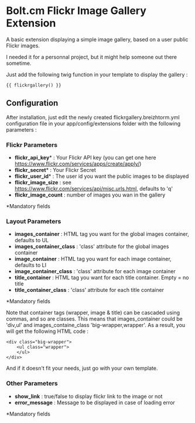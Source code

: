 # Bolt.cm Flickr Image Gallery Extension #

A basic extension displaying a simple image gallery, based on a user public Flickr images.

I needed it for a personnal project, but it might help someone out there sometime.

Just add the following twig function in your template to display the gallery : 

    {{ flickrgallery() }}

## Configuration ##

After installation, just edit the newly created flickrgallery.breizhtorm.yml configuration file in your app/config/extensions folder with the following parameters :
 
### Flickr Parameters ###
* __flickr_api_key__* : Your Flickr API key (you can get one here https://www.flickr.com/services/apps/create/apply/)
* __flickr_secret__* : Your Flickr Secret
* __flickr_user_id__* : The user id you want the public images to be displayed
* __flickr_image_size__ : see https://www.flickr.com/services/api/misc.urls.html, defaults to 'q'
* __flickr_image_count__ : number of images you wan in the gallery

*Mandatory fields

### Layout Parameters ###
* __images_container__ : HTML tag you want for the  global images container, defaults to UL
* __images_container_class__ : 'class' attribute for the global images container 
* __image_container__ : HTML tag you want for each image container, defaults to LI
* __image_container_class__ : 'class' attribute for each image container
* __title_container__ : HTML tag you want for each title container. Empty = no title
* __title_container_class__ : 'class' attribute for each title container

*Mandatory fields

Note that container tags (wrapper, image & title) can be cascaded using commas, and so are classes. This means that images_container could be 'div,ul' and images_containe_class 'big-wrapper,wrapper'. As a result, you will get the following HTML code :

    <div class="big-wrapper">
        <ul class="wrapper">
        </ul>
    </div>

And if it doesn't fit your needs, just go with your own template.

### Other Parameters ###
* __show_link__ : true/false to display flickr link to the image or not
* __error_message__ : Message to be displayed in case of loading error

*Mandatory fields
